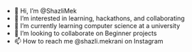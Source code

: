 - 👋 Hi, I’m @ShazliMek
- 👀 I’m interested in learning, hackathons, and collaborating
- 🌱 I’m currently learning computer science at a university 
- 💞️ I’m looking to collaborate on Beginner projects
- 📫 How to reach me @shazli.mekrani on Instagram

<!---
ShazliMek/ShazliMek is a ✨ special ✨ repository because its `README.md` (this file) appears on your GitHub profile.
You can click the Preview link to take a look at your changes.
--->
